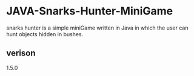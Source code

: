 # JAVA-Snarks-Hunter-MiniGame

snarks hunter is a simple miniGame written in Java in which the user can hunt objects hidden in bushes. 

## verison

  1.5.0


